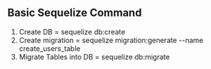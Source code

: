 Basic Sequelize Command
--------------------------------------------------------------------------
1. Create DB = sequelize db:create
2. Create migration = sequelize migration:generate --name create_users_table
3. Migrate Tables into DB = sequelize db:migrate
